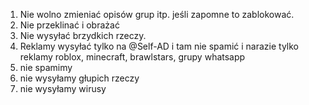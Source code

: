 1. Nie wolno zmieniać opisów grup itp. jeśli zapomne to zablokować.
2. Nie przeklinać i obrażać
3. Nie wysyłać brzydkich rzeczy.
4. Reklamy wysyłać tylko na @⁨⁨Self-AD⁩⁩ i tam nie spamić i narazie tylko reklamy roblox, minecraft, brawlstars, grupy whatsapp
5. nie spamimy
6. nie wysyłamy głupich rzeczy
7. nie wysyłamy wirusy
